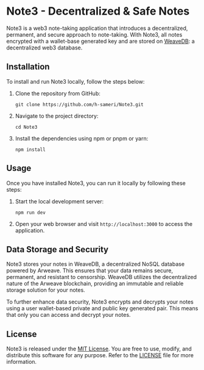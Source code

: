 # Note3 - Decentralized & Safe Notes

Note3 is a web3 note-taking application that introduces a decentralized, permanent, and secure approach to note-taking.  With Note3, all notes encrypted with a wallet-base generated key and are stored on [WeaveDB](https://github.com/weavedb/weavedb): a decentralized web3 database.

## Installation

To install and run Note3 locally, follow the steps below:

1. Clone the repository from GitHub:
   ```
   git clone https://github.com/h-sameri/Note3.git
   ```
2. Navigate to the project directory:
   ```
   cd Note3
   ```
3. Install the dependencies using npm or pnpm or yarn:
   ```
   npm install
   ```

## Usage

Once you have installed Note3, you can run it locally by following these steps:

1. Start the local development server:
   ```
   npm run dev
   ```
2. Open your web browser and visit `http://localhost:3000` to access the application.

## Data Storage and Security

Note3 stores your notes in WeaveDB, a decentralized NoSQL database powered by Arweave. This ensures that your data remains secure, permanent, and resistant to censorship. WeaveDB utilizes the decentralized nature of the Arweave blockchain, providing an immutable and reliable storage solution for your notes.

To further enhance data security, Note3 encrypts and decrypts your notes using a user wallet-based private and public key generated pair. This means that only you can access and decrypt your notes. 

## License

Note3 is released under the [MIT License](https://opensource.org/licenses/MIT). You are free to use, modify, and distribute this software for any purpose. Refer to the [LICENSE](LICENSE) file for more information.
